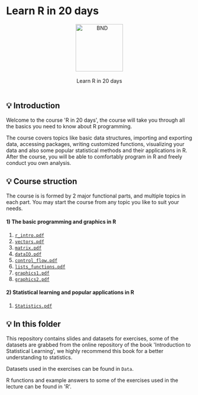 # Learn R in 20 days
<p align = "center">
<img alt="BND" width="128" src="https://raw.githubusercontent.com/b3log/baidu-netdisk-downloaderx/master/bnd2/react/public/logo.png">
<br><br>
Learn R in 20 days
<br><br>
 
 
## 💡 Introduction

Welcome to the course 'R in 20 days', the course will take you through all the basics you need to know about R programming. 

The course covers topics like basic data structures, importing and exporting data, accessing packages, writing customized functions, visualizing your data and also some popular statistical methods and their applications in R. After the course, you will be able to comfortably program in R and freely conduct you own analysis.

## 💡 Course struction

The course is is formed by 2 major functional parts, and multiple topics in each part. You may start the course from any topic you like to suit your needs.
####  1) The basic programming and graphics in R 
 1. [`r_intro.pdf`](https://github.com/nishuai/R_tutorial/blob/master/r_intro.pdf)
 2. [`vectors.pdf`](https://github.com/nishuai/R_tutorial/blob/master/vectors.pdf)
 3. [`matrix.pdf`](https://github.com/nishuai/R_tutorial/blob/master/matrix.pdf)
 4. [`dataIO.pdf`](https://github.com/nishuai/R_tutorial/blob/master/dataIO.pdf)
 5. [`control_flow.pdf`](https://github.com/nishuai/R_tutorial/blob/master/control_flow.pdf)
 6. [`lists_functions.pdf`](https://github.com/nishuai/R_tutorial/blob/master/lists_functions.pdf)
 7. [`graphics1.pdf`](https://github.com/nishuai/R_tutorial/blob/master/graphics1.pdf)
 8. [`graphics2.pdf`](https://github.com/nishuai/R_tutorial/blob/master/graphics2.pdf)
####  2) Statistical learning and popular applications in R
 1. [`Statistics.pdf`](https://github.com/nishuai/R_tutorial/blob/master/Statistics.pdf)
 
## 💡 In this folder

This repository contains slides and datasets for exercises, some of the datasets are grabbed from the online repository of the book 'Introduction to Statistical Learning', we highly recommend this book for a better understanding to statistics.

Datasets used in the exercises can be found in `Data`.

R functions and example answers to some of the exercises used in the lecture can be found in 'R'.
